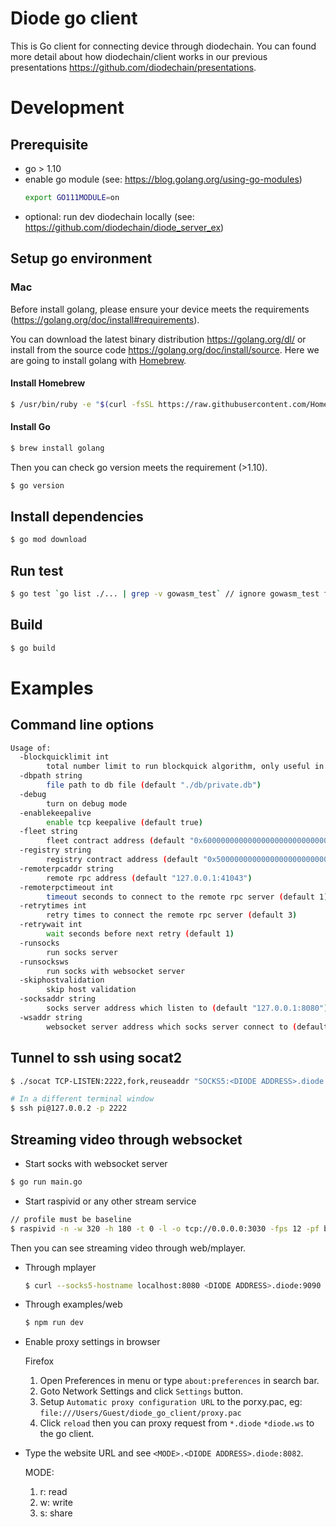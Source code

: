 # Diode go client
This is Go client for connecting device through diodechain. You can found more detail about how diodechain/client works in our previous presentations https://github.com/diodechain/presentations.

# Development
## Prerequisite
* go > 1.10
* enable go module (see: https://blog.golang.org/using-go-modules)
  ```BASH
  export GO111MODULE=on
  ```
* optional: run dev diodechain locally (see: https://github.com/diodechain/diode_server_ex)

## Setup go environment
### Mac
Before install golang, please ensure your device meets the requirements (https://golang.org/doc/install#requirements).

You can download the latest binary distribution https://golang.org/dl/ or install from the source code https://golang.org/doc/install/source. Here we are going to install golang with [Homebrew](https://brew.sh/).

#### Install Homebrew
```BASH
$ /usr/bin/ruby -e "$(curl -fsSL https://raw.githubusercontent.com/Homebrew/install/master/install)"
```

#### Install Go
```BASH
$ brew install golang
```

Then you can check go version meets the requirement (>1.10).
```BASH
$ go version
```

## Install dependencies

```BASH
$ go mod download
```

## Run test

```BASH
$ go test `go list ./... | grep -v gowasm_test` // ignore gowasm_test folder
```

## Build

```BASH
$ go build
```

# Examples
## Command line options

```BASH
Usage of:
  -blockquicklimit int
    	total number limit to run blockquick algorithm, only useful in debug mode (default 100)
  -dbpath string
    	file path to db file (default "./db/private.db")
  -debug
    	turn on debug mode
  -enablekeepalive
    	enable tcp keepalive (default true)
  -fleet string
    	fleet contract address (default "0x6000000000000000000000000000000000000000")
  -registry string
    	registry contract address (default "0x5000000000000000000000000000000000000000")
  -remoterpcaddr string
    	remote rpc address (default "127.0.0.1:41043")
  -remoterpctimeout int
    	timeout seconds to connect to the remote rpc server (default 1)
  -retrytimes int
    	retry times to connect the remote rpc server (default 3)
  -retrywait int
    	wait seconds before next retry (default 1)
  -runsocks
    	run socks server
  -runsocksws
    	run socks with websocket server
  -skiphostvalidation
    	skip host validation
  -socksaddr string
    	socks server address which listen to (default "127.0.0.1:8080")
  -wsaddr string
    	websocket server address which socks server connect to (default "127.0.0.1:8081")

```

## Tunnel to ssh using socat2

```BASH
$ ./socat TCP-LISTEN:2222,fork,reuseaddr "SOCKS5:<DIODE ADDRESS>.diode:22|tcp:localhost:8080"

# In a different terminal window
$ ssh pi@127.0.0.2 -p 2222
```




## Streaming video through websocket

* Start socks with websocket server
```BASH
$ go run main.go
```

* Start raspivid or any other stream service

```BASH
// profile must be baseline
$ raspivid -n -w 320 -h 180 -t 0 -l -o tcp://0.0.0.0:3030 -fps 12 -pf baseline
```

Then you can see streaming video through web/mplayer.

* Through mplayer
  ```BASH
  $ curl --socks5-hostname localhost:8080 <DIODE ADDRESS>.diode:9090 -o- | mplayer - -cache 1000
  ```

* Through examples/web

  ```BASH
  $ npm run dev
  ```

* Enable proxy settings in browser

  Firefox
  1. Open Preferences in menu or type `about:preferences` in search bar.
  2. Goto Network Settings and click `Settings` button.
  3. Setup `Automatic proxy configuration URL` to the porxy.pac, eg: `file:///Users/Guest/diode_go_client/proxy.pac`
  4. Click `reload` then you can proxy request from `*.diode` `*diode.ws` to the go client.

* Type the website URL and see `<MODE>.<DIODE ADDRESS>.diode:8082`.

  MODE:
  1. r: read
  2. w: write
  3. s: share